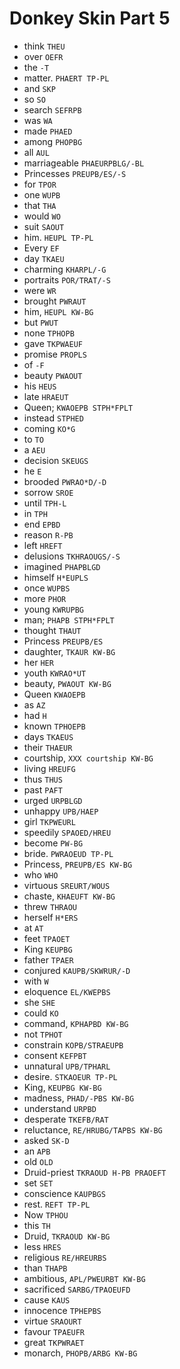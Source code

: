 # Donkey Skin Part 5

* think `THEU`
* over `OEFR`
* the `-T`
* matter. `PHAERT TP-PL`
* and `SKP`
* so `SO`
* search `SEFRPB`
* was `WA`
* made `PHAED`
* among `PHOPBG`
* all `AUL`
* marriageable `PHAEURPBLG/-BL`
* Princesses `PREUPB/ES/-S`
* for `TPOR`
* one `WUPB`
* that `THA`
* would `WO`
* suit `SAOUT`
* him. `HEUPL TP-PL`
* Every `EF`
* day `TKAEU`
* charming `KHARPL/-G`
* portraits `POR/TRAT/-S`
* were `WR`
* brought `PWRAUT`
* him, `HEUPL KW-BG`
* but `PWUT`
* none `TPHOPB`
* gave `TKPWAEUF`
* promise `PROPLS`
* of `-F`
* beauty `PWAOUT`
* his `HEUS`
* late `HRAEUT`
* Queen; `KWAOEPB STPH*FPLT`
* instead `STPHED`
* coming `KO*G`
* to `TO`
* a `AEU`
* decision `SKEUGS`
* he `E`
* brooded `PWRAO*D/-D`
* sorrow `SROE`
* until `TPH-L`
* in `TPH`
* end `EPBD`
* reason `R-PB`
* left `HREFT`
* delusions `TKHRAOUGS/-S`
* imagined `PHAPBLGD`
* himself `H*EUPLS`
* once `WUPBS`
* more `PHOR`
* young `KWRUPBG`
* man; `PHAPB STPH*FPLT`
* thought `THAUT`
* Princess `PREUPB/ES`
* daughter, `TKAUR KW-BG`
* her `HER`
* youth `KWRAO*UT`
* beauty, `PWAOUT KW-BG`
* Queen `KWAOEPB`
* as `AZ`
* had `H`
* known `TPHOEPB`
* days `TKAEUS`
* their `THAEUR`
* courtship, `XXX courtship KW-BG`
* living `HREUFG`
* thus `THUS`
* past `PAFT`
* urged `URPBLGD`
* unhappy `UPB/HAEP`
* girl `TKPWEURL`
* speedily `SPAOED/HREU`
* become `PW-BG`
* bride. `PWRAOEUD TP-PL`
* Princess, `PREUPB/ES KW-BG`
* who `WHO`
* virtuous `SREURT/WOUS`
* chaste, `KHAEUFT KW-BG`
* threw `THRAOU`
* herself `H*ERS`
* at `AT`
* feet `TPAOET`
* King `KEUPBG`
* father `TPAER`
* conjured `KAUPB/SKWRUR/-D`
* with `W`
* eloquence `EL/KWEPBS`
* she `SHE`
* could `KO`
* command, `KPHAPBD KW-BG`
* not `TPHOT`
* constrain `KOPB/STRAEUPB`
* consent `KEFPBT`
* unnatural `UPB/TPHARL`
* desire. `STKAOEUR TP-PL`
* King, `KEUPBG KW-BG`
* madness, `PHAD/-PBS KW-BG`
* understand `URPBD`
* desperate `TKEFB/RAT`
* reluctance, `RE/HRUBG/TAPBS KW-BG`
* asked `SK-D`
* an `APB`
* old `OLD`
* Druid-priest `TKRAOUD H-PB PRAOEFT`
* set `SET`
* conscience `KAUPBGS`
* rest. `REFT TP-PL`
* Now `TPHOU`
* this `TH`
* Druid, `TKRAOUD KW-BG`
* less `HRES`
* religious `RE/HREURBS`
* than `THAPB`
* ambitious, `APL/PWEURBT KW-BG`
* sacrificed `SARBG/TPAOEUFD`
* cause `KAUS`
* innocence `TPHEPBS`
* virtue `SRAOURT`
* favour `TPAEUFR`
* great `TKPWRAET`
* monarch, `PHOPB/ARBG KW-BG`
